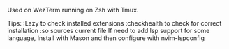 Used on WezTerm running on Zsh with Tmux.

Tips:
  :Lazy to check installed extensions
  :checkhealth <extension> to check for correct installation
  :so sources current file
  If need to add lsp support for some language, Install with Mason and then configure with nvim-lspconfig
